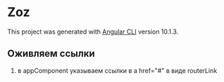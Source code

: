 # Zoz

This project was generated with [Angular CLI](https://github.com/angular/angular-cli) version 10.1.3.

## Оживляем ссылки

1. в appComponent указываем ссылки в a href="#" в виде routerLink
